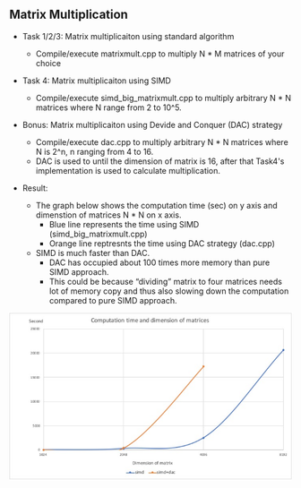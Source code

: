 ## Matrix Multiplication

* Task 1/2/3: Matrix multiplicaiton using standard algorithm 
  * Compile/execute matrixmult.cpp to multiply N * M matrices of your choice
  
* Task 4: Matrix multiplicaiton using SIMD
  * Compile/execute simd_big_matrixmult.cpp to multiply arbitrary N * N matrices where N range from 2 to 10^5. 

* Bonus: Matrix multiplicaiton using Devide and Conquer (DAC) strategy 
  * Compile/execute dac.cpp to multiply arbitrary N * N matrices where N is 2^n, n ranging from 4 to 16.
  * DAC is used to until the dimension of matrix is 16, after that Task4's implementation is used to calculate multiplication. 
  
* Result: 
  * The graph below shows the computation time (sec) on y axis and dimenstion of matrices N * N on x axis. 
    * Blue line represents the time using SIMD (simd_big_matrixmult.cpp)
    * Orange line reptresnts the time using DAC strategy (dac.cpp)
  * SIMD is much faster than DAC.
    * DAC has occupied about 100 times more memory than pure SIMD approach. 
    * This could be because “dividing” matrix to four matrices needs lot of memory copy and thus also slowing down the computation compared to pure SIMD approach. 
    
![To image](mm1.jpg?raw=true)
